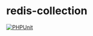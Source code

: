 # redis-collection

[![PHPUnit](https://github.com/limingxinleo/redis-collection/actions/workflows/test.yml/badge.svg)](https://github.com/limingxinleo/redis-collection/actions/workflows/test.yml)


